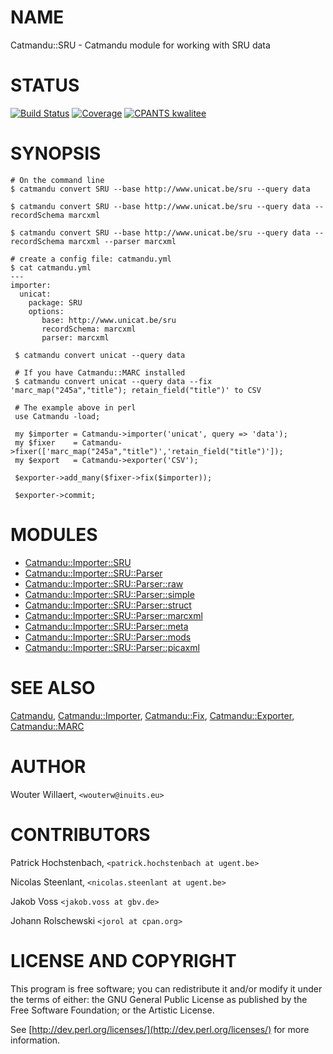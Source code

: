 # NAME

Catmandu::SRU - Catmandu module for working with SRU data

# STATUS
[![Build Status](https://travis-ci.org/LibreCat/Catmandu-SRU.svg?branch=master)](https://travis-ci.org/LibreCat/Catmandu-SRU)
[![Coverage](https://coveralls.io/repos/LibreCat/Catmandu-SRU/badge.png?branch=master)](https://coveralls.io/r/LibreCat/Catmandu-SRU)
[![CPANTS kwalitee](http://cpants.cpanauthors.org/dist/Catmandu-SRU.png)](http://cpants.cpanauthors.org/dist/Catmandu-SRU)

# SYNOPSIS

    # On the command line
    $ catmandu convert SRU --base http://www.unicat.be/sru --query data

    $ catmandu convert SRU --base http://www.unicat.be/sru --query data --recordSchema marcxml

    $ catmandu convert SRU --base http://www.unicat.be/sru --query data --recordSchema marcxml --parser marcxml

    # create a config file: catmandu.yml
    $ cat catmandu.yml
    ---
    importer:
      unicat:
        package: SRU
        options:
           base: http://www.unicat.be/sru
           recordSchema: marcxml
           parser: marcxml

     $ catmandu convert unicat --query data

     # If you have Catmandu::MARC installed
     $ catmandu convert unicat --query data --fix 'marc_map("245a","title"); retain_field("title")' to CSV

     # The example above in perl
     use Catmandu -load;

     my $importer = Catmandu->importer('unicat', query => 'data');
     my $fixer    = Catmandu->fixer(['marc_map("245a","title")','retain_field("title")']);
     my $export   = Catmandu->exporter('CSV');

     $exporter->add_many($fixer->fix($importer));

     $exporter->commit;

# MODULES

- [Catmandu::Importer::SRU](https://metacpan.org/pod/Catmandu::Importer::SRU)
- [Catmandu::Importer::SRU::Parser](https://metacpan.org/pod/Catmandu::Importer::SRU::Parser)
- [Catmandu::Importer::SRU::Parser::raw](https://metacpan.org/pod/Catmandu::Importer::SRU::Parser::raw)
- [Catmandu::Importer::SRU::Parser::simple](https://metacpan.org/pod/Catmandu::Importer::SRU::Parser::simple)
- [Catmandu::Importer::SRU::Parser::struct](https://metacpan.org/pod/Catmandu::Importer::SRU::Parser::struct)
- [Catmandu::Importer::SRU::Parser::marcxml](https://metacpan.org/pod/Catmandu::Importer::SRU::Parser::marcxml)
- [Catmandu::Importer::SRU::Parser::meta](https://metacpan.org/pod/Catmandu::Importer::SRU::Parser::meta)
- [Catmandu::Importer::SRU::Parser::mods](https://metacpan.org/pod/Catmandu::Importer::SRU::Parser::mods)
- [Catmandu::Importer::SRU::Parser::picaxml](https://metacpan.org/pod/Catmandu::Importer::SRU::Parser::picaxml)

# SEE ALSO

[Catmandu](https://metacpan.org/pod/Catmandu),
[Catmandu::Importer](https://metacpan.org/pod/Catmandu::Importer),
[Catmandu::Fix](https://metacpan.org/pod/Catmandu::Fix),
[Catmandu::Exporter](https://metacpan.org/pod/Catmandu::Exporter),
[Catmandu::MARC](https://metacpan.org/pod/Catmandu::MARC)

# AUTHOR

Wouter Willaert, `<wouterw@inuits.eu>`

# CONTRIBUTORS

Patrick Hochstenbach, `<patrick.hochstenbach at ugent.be>`

Nicolas Steenlant, `<nicolas.steenlant at ugent.be>`

Jakob Voss `<jakob.voss at gbv.de>`

Johann Rolschewski `<jorol at cpan.org>`

# LICENSE AND COPYRIGHT

This program is free software; you can redistribute it and/or modify it
under the terms of either: the GNU General Public License as published
by the Free Software Foundation; or the Artistic License.

See [http://dev.perl.org/licenses/](http://dev.perl.org/licenses/) for more information.

